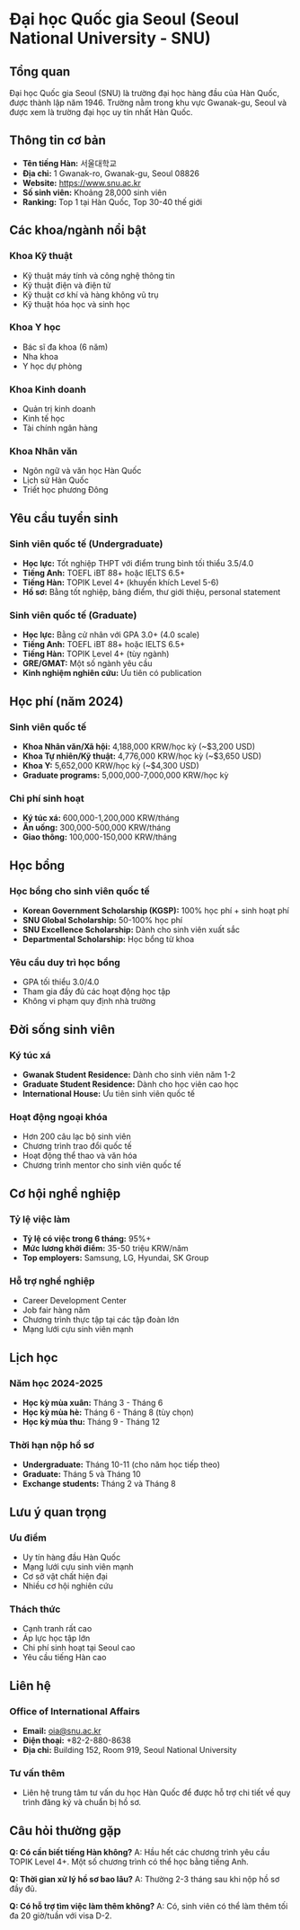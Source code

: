 # Đại học Quốc gia Seoul (Seoul National University - SNU)

## Tổng quan
Đại học Quốc gia Seoul (SNU) là trường đại học hàng đầu của Hàn Quốc, được thành lập năm 1946. Trường nằm trong khu vực Gwanak-gu, Seoul và được xem là trường đại học uy tín nhất Hàn Quốc.

## Thông tin cơ bản
- **Tên tiếng Hàn:** 서울대학교
- **Địa chỉ:** 1 Gwanak-ro, Gwanak-gu, Seoul 08826
- **Website:** https://www.snu.ac.kr
- **Số sinh viên:** Khoảng 28,000 sinh viên
- **Ranking:** Top 1 tại Hàn Quốc, Top 30-40 thế giới

## Các khoa/ngành nổi bật

### Khoa Kỹ thuật
- Kỹ thuật máy tính và công nghệ thông tin
- Kỹ thuật điện và điện tử
- Kỹ thuật cơ khí và hàng không vũ trụ
- Kỹ thuật hóa học và sinh học

### Khoa Y học
- Bác sĩ đa khoa (6 năm)
- Nha khoa
- Y học dự phòng

### Khoa Kinh doanh
- Quản trị kinh doanh
- Kinh tế học
- Tài chính ngân hàng

### Khoa Nhân văn
- Ngôn ngữ và văn học Hàn Quốc
- Lịch sử Hàn Quốc
- Triết học phương Đông

## Yêu cầu tuyển sinh

### Sinh viên quốc tế (Undergraduate)
- **Học lực:** Tốt nghiệp THPT với điểm trung bình tối thiểu 3.5/4.0
- **Tiếng Anh:** TOEFL iBT 88+ hoặc IELTS 6.5+
- **Tiếng Hàn:** TOPIK Level 4+ (khuyến khích Level 5-6)
- **Hồ sơ:** Bằng tốt nghiệp, bảng điểm, thư giới thiệu, personal statement

### Sinh viên quốc tế (Graduate)
- **Học lực:** Bằng cử nhân với GPA 3.0+ (4.0 scale)
- **Tiếng Anh:** TOEFL iBT 88+ hoặc IELTS 6.5+
- **Tiếng Hàn:** TOPIK Level 4+ (tùy ngành)
- **GRE/GMAT:** Một số ngành yêu cầu
- **Kinh nghiệm nghiên cứu:** Ưu tiên có publication

## Học phí (năm 2024)

### Sinh viên quốc tế
- **Khoa Nhân văn/Xã hội:** 4,188,000 KRW/học kỳ (~$3,200 USD)
- **Khoa Tự nhiên/Kỹ thuật:** 4,776,000 KRW/học kỳ (~$3,650 USD)
- **Khoa Y:** 5,652,000 KRW/học kỳ (~$4,300 USD)
- **Graduate programs:** 5,000,000-7,000,000 KRW/học kỳ

### Chi phí sinh hoạt
- **Ký túc xá:** 600,000-1,200,000 KRW/tháng
- **Ăn uống:** 300,000-500,000 KRW/tháng
- **Giao thông:** 100,000-150,000 KRW/tháng

## Học bổng

### Học bổng cho sinh viên quốc tế
- **Korean Government Scholarship (KGSP):** 100% học phí + sinh hoạt phí
- **SNU Global Scholarship:** 50-100% học phí
- **SNU Excellence Scholarship:** Dành cho sinh viên xuất sắc
- **Departmental Scholarship:** Học bổng từ khoa

### Yêu cầu duy trì học bổng
- GPA tối thiểu 3.0/4.0
- Tham gia đầy đủ các hoạt động học tập
- Không vi phạm quy định nhà trường

## Đời sống sinh viên

### Ký túc xá
- **Gwanak Student Residence:** Dành cho sinh viên năm 1-2
- **Graduate Student Residence:** Dành cho học viên cao học
- **International House:** Ưu tiên sinh viên quốc tế

### Hoạt động ngoại khóa
- Hơn 200 câu lạc bộ sinh viên
- Chương trình trao đổi quốc tế
- Hoạt động thể thao và văn hóa
- Chương trình mentor cho sinh viên quốc tế

## Cơ hội nghề nghiệp

### Tỷ lệ việc làm
- **Tỷ lệ có việc trong 6 tháng:** 95%+
- **Mức lương khởi điểm:** 35-50 triệu KRW/năm
- **Top employers:** Samsung, LG, Hyundai, SK Group

### Hỗ trợ nghề nghiệp
- Career Development Center
- Job fair hàng năm
- Chương trình thực tập tại các tập đoàn lớn
- Mạng lưới cựu sinh viên mạnh

## Lịch học

### Năm học 2024-2025
- **Học kỳ mùa xuân:** Tháng 3 - Tháng 6
- **Học kỳ mùa hè:** Tháng 6 - Tháng 8 (tùy chọn)
- **Học kỳ mùa thu:** Tháng 9 - Tháng 12

### Thời hạn nộp hồ sơ
- **Undergraduate:** Tháng 10-11 (cho năm học tiếp theo)
- **Graduate:** Tháng 5 và Tháng 10
- **Exchange students:** Tháng 2 và Tháng 8

## Lưu ý quan trọng

### Ưu điểm
- Uy tín hàng đầu Hàn Quốc
- Mạng lưới cựu sinh viên mạnh
- Cơ sở vật chất hiện đại
- Nhiều cơ hội nghiên cứu

### Thách thức
- Cạnh tranh rất cao
- Áp lực học tập lớn
- Chi phí sinh hoạt tại Seoul cao
- Yêu cầu tiếng Hàn cao

## Liên hệ

### Office of International Affairs
- **Email:** oia@snu.ac.kr
- **Điện thoại:** +82-2-880-8638
- **Địa chỉ:** Building 152, Room 919, Seoul National University

### Tư vấn thêm
- Liên hệ trung tâm tư vấn du học Hàn Quốc để được hỗ trợ chi tiết về quy trình đăng ký và chuẩn bị hồ sơ.

## Câu hỏi thường gặp

**Q: Có cần biết tiếng Hàn không?**
A: Hầu hết các chương trình yêu cầu TOPIK Level 4+. Một số chương trình có thể học bằng tiếng Anh.

**Q: Thời gian xử lý hồ sơ bao lâu?**
A: Thường 2-3 tháng sau khi nộp hồ sơ đầy đủ.

**Q: Có hỗ trợ tìm việc làm thêm không?**
A: Có, sinh viên có thể làm thêm tối đa 20 giờ/tuần với visa D-2.